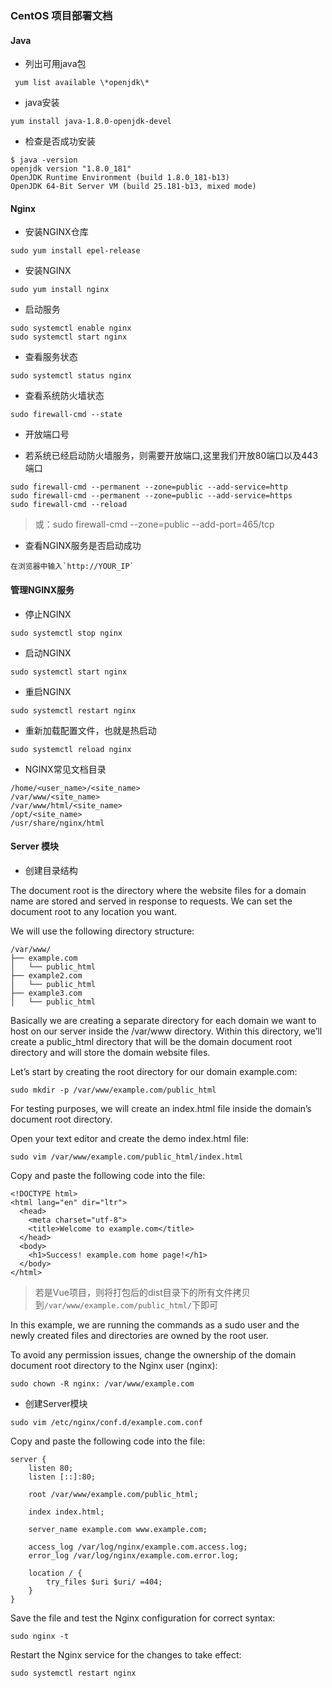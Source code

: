 ### CentOS 项目部署文档

#### Java

- 列出可用java包

```
 yum list available \*openjdk\*
``` 

- java安装

```
yum install java-1.8.0-openjdk-devel
```

- 检查是否成功安装

```
$ java -version
openjdk version "1.8.0_181"
OpenJDK Runtime Environment (build 1.8.0_181-b13)
OpenJDK 64-Bit Server VM (build 25.181-b13, mixed mode)
```

#### Nginx

- 安装NGINX仓库

```
sudo yum install epel-release
```

- 安装NGINX

```
sudo yum install nginx
```

- 启动服务

```
sudo systemctl enable nginx
sudo systemctl start nginx
```

- 查看服务状态

```
sudo systemctl status nginx
```

- 查看系统防火墙状态

```
sudo firewall-cmd --state
```


- 开放端口号


- 若系统已经启动防火墙服务，则需要开放端口,这里我们开放80端口以及443端口

```
sudo firewall-cmd --permanent --zone=public --add-service=http
sudo firewall-cmd --permanent --zone=public --add-service=https
sudo firewall-cmd --reload
```

> 或：sudo firewall-cmd --zone=public --add-port=465/tcp

- 查看NGINX服务是否启动成功

```
在浏览器中输入`http://YOUR_IP`
```

#### 管理NGINX服务

- 停止NGINX

```
sudo systemctl stop nginx
```

- 启动NGINX

```
sudo systemctl start nginx
```

- 重启NGINX

```
sudo systemctl restart nginx
```

- 重新加载配置文件，也就是热启动

```
sudo systemctl reload nginx
```

- NGINX常见文档目录

```
/home/<user_name>/<site_name>
/var/www/<site_name>
/var/www/html/<site_name>
/opt/<site_name>
/usr/share/nginx/html
```

#### Server 模块

- 创建目录结构

The document root is the directory where the website files for a domain name are stored and served in response to requests. We can set the document root to any location you want.

We will use the following directory structure:

```
/var/www/
├── example.com
│   └── public_html
├── example2.com
│   └── public_html
├── example3.com
│   └── public_html
```

Basically we are creating a separate directory for each domain we want to host on our server inside the /var/www directory. Within this directory, we’ll create a public_html directory that will be the domain document root directory and will store the domain website files.

Let’s start by creating the root directory for our domain example.com:

```
sudo mkdir -p /var/www/example.com/public_html
```

For testing purposes, we will create an index.html file inside the domain’s document root directory.

Open your text editor and create the demo index.html file:

```
sudo vim /var/www/example.com/public_html/index.html
```

Copy and paste the following code into the file:

```
<!DOCTYPE html>
<html lang="en" dir="ltr">
  <head>
    <meta charset="utf-8">
    <title>Welcome to example.com</title>
  </head>
  <body>
    <h1>Success! example.com home page!</h1>
  </body>
</html>

```

> 若是Vue项目，则将打包后的dist目录下的所有文件拷贝到`/var/www/example.com/public_html/`下即可

In this example, we are running the commands as a sudo user and the newly created files and directories are owned by the root user.

To avoid any permission issues, change the ownership of the domain document root directory to the Nginx user (nginx):

```
sudo chown -R nginx: /var/www/example.com
```

- 创建Server模块

```
sudo vim /etc/nginx/conf.d/example.com.conf
```

Copy and paste the following code into the file:

```
server {
    listen 80;
    listen [::]:80;

    root /var/www/example.com/public_html;

    index index.html;

    server_name example.com www.example.com;

    access_log /var/log/nginx/example.com.access.log;
    error_log /var/log/nginx/example.com.error.log;

    location / {
        try_files $uri $uri/ =404;
    }
}

```

Save the file and test the Nginx configuration for correct syntax:

```
sudo nginx -t
```

Restart the Nginx service for the changes to take effect:

```
sudo systemctl restart nginx
```





